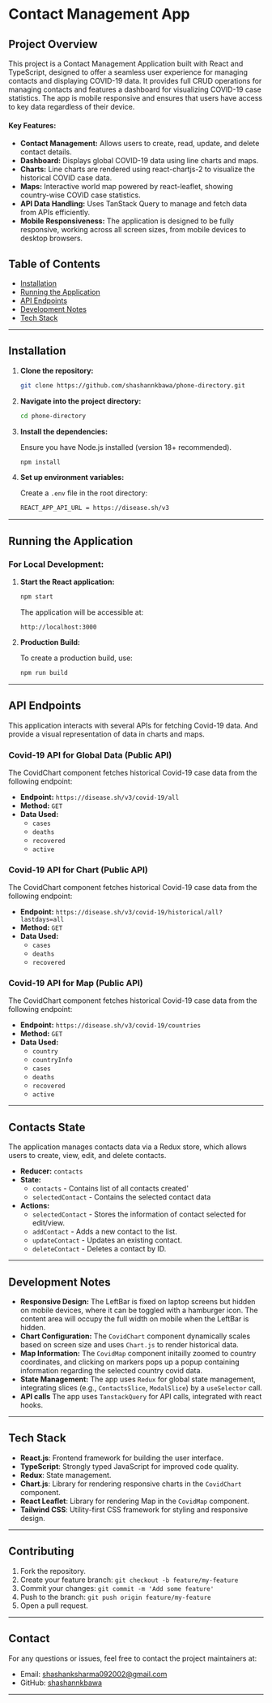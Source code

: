# Contact Management App

## Project Overview

This project is a Contact Management Application built with React and TypeScript, designed to offer a seamless user experience for managing contacts and displaying COVID-19 data. It provides full CRUD operations for managing contacts and features a dashboard for visualizing COVID-19 case statistics. The app is mobile responsive and ensures that users have access to key data regardless of their device.

#### Key Features:

- **Contact Management:** Allows users to create, read, update, and delete contact details.
- **Dashboard:** Displays global COVID-19 data using line charts and maps.
- **Charts:** Line charts are rendered using react-chartjs-2 to visualize the historical COVID case data.
- **Maps:** Interactive world map powered by react-leaflet, showing country-wise COVID case statistics.
- **API Data Handling:** Uses TanStack Query to manage and fetch data from APIs efficiently.
- **Mobile Responsiveness:** The application is designed to be fully responsive, working across all screen sizes, from mobile devices to desktop browsers.

## Table of Contents

- [Installation](#installation)
- [Running the Application](#running-the-application)
- [API Endpoints](#api-endpoints)
- [Development Notes](#development-notes)
- [Tech Stack](#tech-stack)

---

## Installation

1. **Clone the repository:**

   ```bash
   git clone https://github.com/shashannkbawa/phone-directory.git
   ```

2. **Navigate into the project directory:**

   ```bash
   cd phone-directory
   ```

3. **Install the dependencies:**

   Ensure you have Node.js installed (version 18+ recommended).

   ```bash
   npm install
   ```

4. **Set up environment variables:**

   Create a `.env` file in the root directory:

   ```bash
   REACT_APP_API_URL = https://disease.sh/v3
   ```

---

## Running the Application

### For Local Development:

1. **Start the React application:**

   ```bash
   npm start
   ```

   The application will be accessible at:

   ```
   http://localhost:3000
   ```

2. **Production Build:**

   To create a production build, use:

   ```bash
   npm run build
   ```

---

## API Endpoints

This application interacts with several APIs for fetching Covid-19 data. And provide a visual representation of data in charts and maps.

### Covid-19 API for Global Data (Public API)

The CovidChart component fetches historical Covid-19 case data from the following endpoint:

- **Endpoint:** `https://disease.sh/v3/covid-19/all`
- **Method:** `GET`
- **Data Used:**
  - `cases`
  - `deaths`
  - `recovered`
  - `active`

### Covid-19 API for Chart (Public API)

The CovidChart component fetches historical Covid-19 case data from the following endpoint:

- **Endpoint:** `https://disease.sh/v3/covid-19/historical/all?lastdays=all`
- **Method:** `GET`
- **Data Used:**
  - `cases`
  - `deaths`
  - `recovered`

### Covid-19 API for Map (Public API)

The CovidChart component fetches historical Covid-19 case data from the following endpoint:

- **Endpoint:** `https://disease.sh/v3/covid-19/countries`
- **Method:** `GET`
- **Data Used:**
  - `country`
  - `countryInfo`
  - `cases`
  - `deaths`
  - `recovered`
  - `active`

---

## Contacts State

The application manages contacts data via a Redux store, which allows users to create, view, edit, and delete contacts.

- **Reducer:** `contacts`
- **State:**
  - `contacts` - Contains list of all contacts created'
  - `selectedContact` - Contains the selected contact data
- **Actions:**
  - `selectedContact` - Stores the information of contact selected for edit/view.
  - `addContact` - Adds a new contact to the list.
  - `updateContact` - Updates an existing contact.
  - `deleteContact` - Deletes a contact by ID.

---

## Development Notes

- **Responsive Design:** The LeftBar is fixed on laptop screens but hidden on mobile devices, where it can be toggled with a hamburger icon. The content area will occupy the full width on mobile when the LeftBar is hidden.
- **Chart Configuration:** The `CovidChart` component dynamically scales based on screen size and uses `Chart.js` to render historical data.
- **Map Information:** The `CovidMap` component initailly zoomed to country coordinates, and clicking on markers pops up a popup containing information regarding the selected country covid data.
- **State Management:** The app uses `Redux` for global state management, integrating slices (e.g., `ContactsSlice`, `ModalSlice`) by a `useSelector` call.
- **API calls** The app uses `TanstackQuery` for API calls, integrated with react hooks.

---

## Tech Stack

- **React.js**: Frontend framework for building the user interface.
- **TypeScript**: Strongly typed JavaScript for improved code quality.
- **Redux**: State management.
- **Chart.js**: Library for rendering responsive charts in the `CovidChart` component.
- **React Leaflet**: Library for rendering Map in the `CovidMap` component.
- **Tailwind CSS**: Utility-first CSS framework for styling and responsive design.

---

## Contributing

1. Fork the repository.
2. Create your feature branch: `git checkout -b feature/my-feature`
3. Commit your changes: `git commit -m 'Add some feature'`
4. Push to the branch: `git push origin feature/my-feature`
5. Open a pull request.

---

## Contact

For any questions or issues, feel free to contact the project maintainers at:

- Email: shashanksharma092002@gmail.com
- GitHub: [shashannkbawa](https://github.com/shashannkbawa)

---
